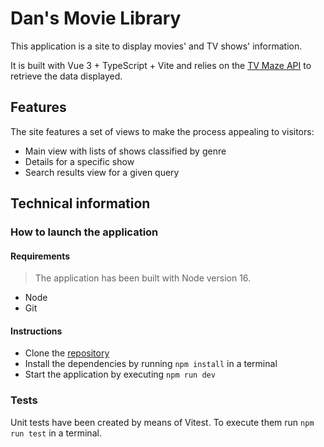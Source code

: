 # Dan's Movie Library

This application is a site to display movies' and TV shows' information.

It is built with Vue 3 + TypeScript + Vite and relies on the [TV Maze API](https://www.tvmaze.com/) to retrieve the data displayed.

## Features

The site features a set of views to make the process appealing to visitors:

- Main view with lists of shows classified by genre
- Details for a specific show
- Search results view for a given query

## Technical information

### How to launch the application

#### Requirements

> The application has been built with Node version 16.

- Node
- Git

#### Instructions

- Clone the [repository](https://github.com/DanPlaza/dans-movie-lib.git)
- Install the dependencies by running `npm install` in a terminal
- Start the application by executing `npm run dev`

### Tests

Unit tests have been created by means of Vitest. To execute them run `npm run test` in a terminal.